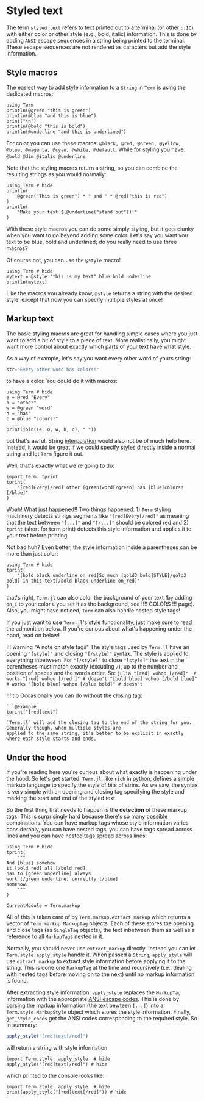 # Styled text
The term `styled text` refers to text printed out to a terminal (or other `::IO`) with either color or other style (e.g., bold, italic) information. This is done by adding `ANSI` escape sequences in a string being printed to the terminal. These escape sequences are not rendered as caracters but add the style information.

## Style macros
The easiest way to add style information to a `String` in `Term` is using the dedicated macros:

```@example
using Term
println(@green "this is green")
println(@blue "and this is blue")
print("\n")
println(@bold "this is bold")
println(@underline "and this is underlined")
```

For color you can use these macros: `@black, @red, @green, @yellow, @blue, @magenta, @cyan, @white, @default`.
While for styling you have: `@bold @dim @italic @underline`.

Note that the styling macros return a string, so you can combine the resulting strings as you would normally:

```@example
using Term # hide
println(
    @green("This is green") * " and " * @red("this is red")
)
println(
    "Make your text $(@underline("stand out"))!"
)
```

With these style macros you can do some simply styling, but it gets clunky when you want to go beyond adding some color. Let's say you want you text to be blue, bold and underlined; do you really need to use three macros?

Of course not, you can use the `@style` macro!

```@example
using Term # hide
mytext = @style "this is my text" blue bold underline
println(mytext)
```

Like the macros you already know, `@style` returns a string with the desired style, except that now you can specify multiple styles at once! 

## Markup text
The basic styling macros are great for handling simple cases where you just want to add a bit of style to a piece of text. More realistically, you might want more control about exactly which parts of your text have what style. 

As a way of example, let's say you want every other word of yours string:

```julia
str="Every other word has colors!"
```

to have a color. You could do it with macros:

```@example
using Term # hide
e = @red "Every"
o = "other"
w = @green "word"
h = "has"
c = @blue "colors!"

print(join((e, o, w, h, c), " "))
```

but that's awful. String [interpolation](https://docs.julialang.org/en/v1/manual/strings/#string-interpolation) would also not be of much help here. Instead, it would be great if we could specify styles directly inside a normal string and let `Term` figure it out.

Well, that's exactly what we're going to do:
```@example
import Term: tprint
tprint(
    "[red]Every[/red] other [green]word[/green] has [blue]colors![/blue]"
)
```

Woah! What just happened!!
Two things happened: 1) `Term` styling machinery detects strings segments like `"[red]Every[/red]"` as meaning that the text between `"[...]"` and `"[/...]"` should be colored red and 2) `tprint` (short for term print) detects this style information and applies it to your text before printing. 

Not bad huh? Even better, the style information inside a parentheses can be more than just color:
```@example
using Term # hide
tprint(
    "[bold black underline on_red]So much [gold3 bold]STYLE[/gold3 bold] in this text[/bold black underline on_red]"
)
```
that's right, `Term.jl` can also color the background of your text (by adding `on_C` to your color `C` you set it as the background, see !!!! COLORS !!! page). Also, you might have noticed, `Term` can also handle nested style tags!

If you just want to **use** `Term.jl`'s style functionality, just make sure to read the admonition below. If you're curious about what's happening under the hood, read on below!

!!! warning "A note on style tags"
    The style tags used by `Term.jl` have an opening `"[style]"` and closing `"[/style]"` syntax. The style is applied to everything inbetween. For `"[/style]"` to close `"[style]"` the text in the parentheses must match exactly (excuding `/`), up to the number and position of spaces and the words order. So:
    ```julia
    "[red] wohoo [/red]"  # works
    "[red] wohoo [/red ]" # doesn't
    "[bold blue] wohoo [/bold blue]" # works
    "[bold blue] wohoo [/blue bold]" # doesn't
    ```

!!! tip
    Occasionally you can do without the closing tag:
    
    ```@example
    tprint("[red]text")
    ```
    `Term.jl` will add the closing tag to the end of the string for you. Generally though, when multiple styles are 
    applied to the same string, it's better to be explicit in exactly where each style starts and ends.


## Under the hood

If you're reading here you're curious about what exactly is happening under the hood. So let's get started.
`Term.jl`, like `rich` in python, defines a simple markup language to specify the style of bits of strins.
As we saw, the syntax is very simple with an opening and closing tag specifying the style and marking the start and end of the styled text. 

So the first thing that needs to happen is the **detection** of these markup tags. This is surprisingly hard because there's so many possible combinations. You can have markup tags whose style information varies considerably, you can have nested tags, you can have tags spread across lines and you can have nested tags spread across lines:

```@example
using Term # hide
tprint(
    """
And [blue] somehow
it [bold red] all [/bold red]
has to [green underline] always
work [/green underline] correctly [/blue]
somehow.
    """
)
```

```@meta
CurrentModule = Term.markup
```

All of this is taken care of by `Term.markup.extract_markup` which returns a vector of `Term.markup.MarkupTag` objects. Each of these stores the opening and close tags (as `SingleTag` objects), the text inbetween them as well as a reference to all `MarkupTag`s nested in it.

Normally, you should never use `extract_markup` directly. Instead you can let `Term.style.apply_style` handle it. When passed a `String`, `apply_style` will use `extract_markup` to extract style information before applying it to the string. This is done one `MarkupTag` at the time and recursively (i.e., dealing with nested tags before moving on to the next) until no markup information is found. 

After extracting style information, `apply_style` replaces the `MarkupTag` information with the appropriate [ANSI escape codes](https://gist.github.com/fnky/458719343aabd01cfb17a3a4f7296797). This is done by parsing the markup information (the text bewteen `[...]`) into a `Term.style.MarkupStyle` object which stores the style information. Finally, `get_style_codes` get the ANSI codes corresponding to the required style. 
So in summary:

```julia
apply_style("[red]text[/red]")
```
will return a string with style information

```@example
import Term.style: apply_style  # hide
apply_style("[red]text[/red]") # hide
```

which printed to the console looks like:
```@example
import Term.style: apply_style  # hide
print(apply_style("[red]text[/red]")) # hide
```

